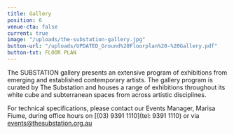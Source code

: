 ```yaml
---
title: Gallery
position: 6
venue-cta: false
current: true
image: "/uploads/the-substation-gallery.jpg"
button-url: "/uploads/UPDATED_Ground%20Floorplan%20-%20Gallery.pdf"
button-txt: FLOOR PLAN
---
```


The SUBSTATION gallery presents an extensive program of exhibitions from emerging and established contemporary artists. The gallery program is curated by The Substation and houses a range of exhibitions throughout its white cube and subterranean spaces from across artistic disciplines.

For technical specifications, please contact our Events Manager, Marisa Fiume, during office hours on [(03) 9391 1110](tel: 9391 1110) or via [events@thesubstation.org.au](mailto:events@thesubstation.org.au)
